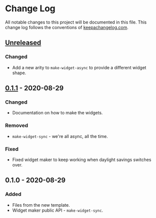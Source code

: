 # Change Log
All notable changes to this project will be documented in this file. This change log follows the conventions of [keepachangelog.com](http://keepachangelog.com/).

## [Unreleased]
### Changed
- Add a new arity to `make-widget-async` to provide a different widget shape.

## [0.1.1] - 2020-08-29
### Changed
- Documentation on how to make the widgets.

### Removed
- `make-widget-sync` - we're all async, all the time.

### Fixed
- Fixed widget maker to keep working when daylight savings switches over.

## 0.1.0 - 2020-08-29
### Added
- Files from the new template.
- Widget maker public API - `make-widget-sync`.

[Unreleased]: https://github.com/your-name/xml-stream-buffer/compare/0.1.1...HEAD
[0.1.1]: https://github.com/your-name/xml-stream-buffer/compare/0.1.0...0.1.1
